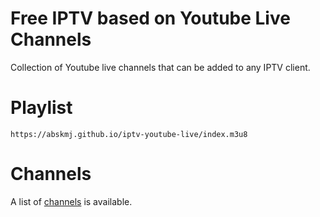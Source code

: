 # Free IPTV based on Youtube Live Channels
Collection of Youtube live channels that can be added to any IPTV client.

# Playlist
```
https://abskmj.github.io/iptv-youtube-live/index.m3u8
```

# Channels
A list of [channels](https://github.com/abskmj/iptv-youtube-live/blob/main/channels.csv) is available.
